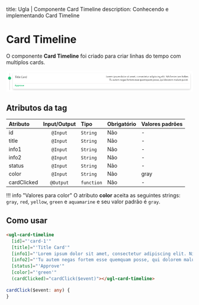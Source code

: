 title: Ugla | Componente Card Timeline
description: Conhecendo e implementando Card Timeline

# Card Timeline
O componente **Card Timeline** foi criado para criar linhas do tempo com multiplos cards.

[![Card Timeline](card-timeline.png)](card-timeline.png)

## Atributos da tag

Atributo    | Input/Output   | Tipo      | Obrigatório    | Valores padrões
:---------- | :------------: | :-------- | :------------- | :-------------
id          | `@Input`       | `String`  | Não            | -
title       | `@Input`       | `String`  | Não            | -
info1       | `@Input`       | `String`  | Não            | -
info2       | `@Input`       | `String`  | Não            | -
status      | `@Input`       | `String`  | Não            | -
color       | `@Input`       | `String`  | Não            | gray
cardClicked | `@Output`      | `function`| Não            | -

!!! info "Valores para color"
    O atributo **color** aceita as seguintes strings: `gray`, `red`, `yellow`, `green` e `aquamarine` e seu valor padrão é `gray`.

## Como usar

```html tab='HTML'
<ugl-card-timeline
  [id]="'card-1'"
  [title]="'Title Card'"
  [info1]="'Lorem ipsum dolor sit amet, consectetur adipiscing elit. Nihil enim iam habes'"
  [info2]="'Tu autem negas fortem esse quemquam posse, qui dolorem malum putet.'"
  [status]="'Approve'"
  [color]="'green'"
  (cardClicked)="cardClick($event)"></ugl-card-timeline>
```

```typescript tab='TS'
cardClick($event: any) {
}
```
